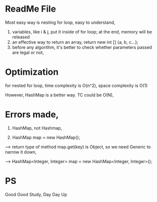 # ReadMe File

Most easy way is nesting for loop, easy to understand,

1. variables, like i & j, put it inside of for loop; at the end, memory will be released
2. an effective way to return an array, return new int [] {a, b, c...};
3. before any algorithm, it's better to check whether parameters passed are legal or not,


# Optimization

for nested for loop, time complexity is O(n^2), space complexity is O(1)

However, HashMap is a better way. TC could be O(N),


# Errors made,

1. HashMap, not Hashmap,

2. HashMap map = new HashMap();

--> return type of method map.get(key) is Object, so we need Generic to narrow it down,

--> HashMap<Integer, Integer> map = new HashMap<Integer, Integer>();
  

# PS

Good Good Study, Day Day Up

